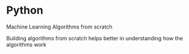 # Python
Machine Learning Algorithms from scratch

Building algorithms from scratch helps better in understanding how the algorithms work
